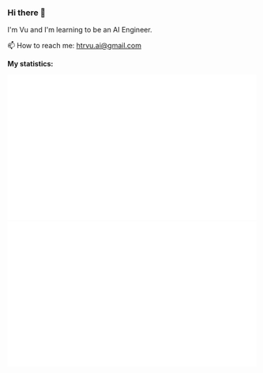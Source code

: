 ### Hi there 👋

I'm Vu and I'm learning to be an AI Engineer.

📫 How to reach me: htrvu.ai@gmail.com

**My statistics:**

![](https://github.com/htrvu/github-stats/blob/master/generated/overview.svg)
![](https://github.com/htrvu/github-stats/blob/master/generated/languages.svg)

<!--
- 🔭 I’m currently working on ...
- 🌱 I’m currently learning ...
- 👯 I’m looking to collaborate on ...
- 🤔 I’m looking for help with ...
- 💬 Ask me about ...
- 📫 How to reach me: ...
- 😄 Pronouns: ...
- ⚡ Fun fact: ...
-->
